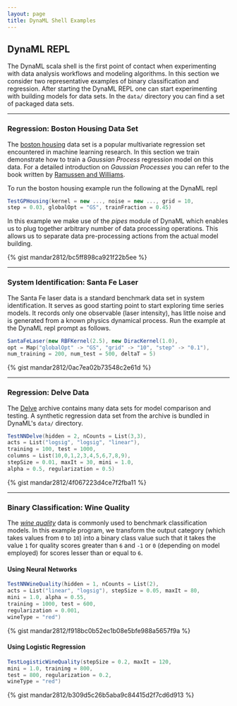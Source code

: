 ```yaml
---
layout: page
title: DynaML Shell Examples
---
```


## DynaML REPL


The DynaML scala shell is the first point of contact when experimenting with data analysis workflows and modeling algorithms. In this section we consider two representative examples of binary classification and regression. After starting the DynaML REPL one can start experimenting with building models for data sets. In the `data/` directory you can find a set of packaged data sets. 

------

### Regression: Boston Housing Data Set

The [boston housing](https://archive.ics.uci.edu/ml/datasets/Housing) data set is a popular multivariate regression set encountered in machine learning research. In this section we train demonstrate how to train a *Gaussian Process* regression model on this data. For a detailed introduction on *Gaussian Processes* you can refer to the book written by [Ramussen and Williams](https://books.google.nl/books/about/Gaussian_Processes_for_Machine_Learning.html?id=vWtwQgAACAAJ&hl=en).

To run the boston housing example run the following at the DynaML repl

```scala
TestGPHousing(kernel = new ..., noise = new ..., grid = 10,
step = 0.03, globalOpt = "GS", trainFraction = 0.45)
```

In this example we make use of the *pipes* module of DynaML which enables us to plug together arbitrary number of data processing operations. This allows us to separate data pre-processing actions from the actual model building.

{% gist mandar2812/bc5ff898ca921f22b5ee %}

------

### System Identification: Santa Fe Laser

The Santa Fe laser data is a standard benchmark data set in system identification. It serves as good starting point to start exploring time series models. It records only one observable (laser intensity), has little noise and is generated from a known physics dynamical process. Run the example at the DynaML repl prompt as follows.

```scala
SantaFeLaser(new RBFKernel(2.5), new DiracKernel(1.0),
opt = Map("globalOpt" -> "GS", "grid" -> "10", "step" -> "0.1"),
num_training = 200, num_test = 500, deltaT = 5)
```

{% gist mandar2812/0ac7ea02b73548c2e61d %}

------

### Regression: Delve Data

The [Delve](http://www.cs.toronto.edu/~delve/data/datasets.html) archive contains many data sets for model comparison and testing. A synthetic regression data set from the archive is bundled in DynaML's `data/` directory.


```scala
TestNNDelve(hidden = 2, nCounts = List(3,3),
acts = List("logsig", "logsig", "linear"),
training = 100, test = 1000,
columns = List(10,0,1,2,3,4,5,6,7,8,9),
stepSize = 0.01, maxIt = 30, mini = 1.0,
alpha = 0.5, regularization = 0.5)
```


{% gist mandar2812/4f067223d4ce7f2fba11 %}

------

### Binary Classification: Wine Quality

The [_wine quality_](https://archive.ics.uci.edu/ml/datasets/Wine+Quality) data is commonly used to benchmark classification models. In this example program, we transform the output category (which takes values from `0` to `10`) into a binary class value such that it takes the value `1` for quality scores greater than `6` and `-1` or `0` (depending on model employed) for scores lesser than or equal to `6`. 


#### Using Neural Networks

```scala
TestNNWineQuality(hidden = 1, nCounts = List(2),
acts = List("linear", "logsig"), stepSize = 0.05, maxIt = 80,
mini = 1.0, alpha = 0.55,
training = 1000, test = 600,
regularization = 0.001,
wineType = "red")
```

{% gist mandar2812/f918bc0b52ec1b08e5bfe988a5657f9a %}


#### Using Logistic Regression

```scala
TestLogisticWineQuality(stepSize = 0.2, maxIt = 120, 
mini = 1.0, training = 800,
test = 800, regularization = 0.2, 
wineType = "red")
```

{% gist mandar2812/b309d5c26b5aba9c84415d2f7cd6d913 %}
